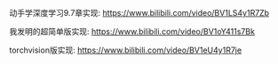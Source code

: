 动手学深度学习9.7章实现:
https://www.bilibili.com/video/BV1LS4y1R7Zb

我发明的超简单版实现:
https://www.bilibili.com/video/BV1oY411s7Bk

torchvision版实现:
https://www.bilibili.com/video/BV1eU4y1R7je
